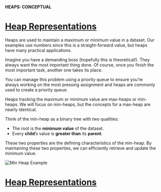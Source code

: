 #### HEAPS: CONCEPTUAL

# [Heap Representations](https://www.codecademy.com/courses/complex-data-structures/lessons/conceptual-heaps/exercises/conceptual-heaps-representation)

Heaps are used to maintain a maximum or minimum value in a dataset. 
Our examples use numbers since this is a straight-forward value, but heaps have many practical applications.

Imagine you have a demanding boss (hopefully this is theoretical!). 
They always want the most important thing done. 
Of course, once you finish the most important task, another one takes its place.

You can manage this problem using a priority queue to ensure you’re always working on the most pressing assignment and heaps are commonly used to create a priority queue.

Heaps tracking the maximum or minimum value are max-heaps or min-heaps. 
We will focus on min-heaps, but the concepts for a max-heap are nearly identical.

Think of the min-heap as a binary tree with two qualities:
* The root is the **minimum value** of the dataset.
* Every **child**’s value is **greater than** its **parent**.

These two properties are the defining characteristics of the min-heap. 
By maintaining these two properties, we can efficiently retrieve and update the minimum value.

![Min Heap Example]()

# [Heap Representations](https://www.codecademy.com/courses/complex-data-structures/lessons/conceptual-heaps/exercises/conceptual-heaps-representation)















